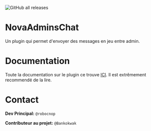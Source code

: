 ![GitHub all releases](https://img.shields.io/github/downloads/Robocnop/NovaAdminsChat/total)

# NovaAdminsChat
Un plugin qui permet d'envoyer des messages en jeu entre admin.

# Documentation
Toute la documentation sur le plugin ce trouve [ICI](https://github.com/Robocnop/NovaAdminsChat/wiki/%5B0%5D-Accueil). Il est extrêmement recommendé de la lire.

# Contact
**Dev Principal:** `@robocnop`

**Contributeur au projet:** `@Bankokwak`


